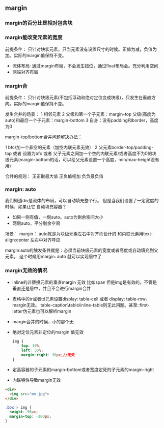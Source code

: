 ## margin 

### margin的百分比是相对包含块

### margin能改变元素的宽度

前提条件：
只针对块状元素，只当元素没有设置尺寸的时候。正值为减，负值为加。实际的margin值保持不变。

* 流体布局: 通过margin布局，不会发生错位，通过float布局会。充分利用空间
* 两端对齐布局

### margin合

前提条件：
只针对块级元素(不包括浮动和绝对定位变成块级)，只发生在垂直方向。实际的margin值保持不变。

发生合并的场景：
1 相邻元素
2 父级和第一个子元素：margin-top 父级(高度为auto)和最后一个子元素：margin-bottom
3 自身：没有padding和border，高度为0

margin-top/bottom合并问题解决办法：

1 bfc/加一个非空的元素（加空内联元素无效）
2 父元素border-top/padding-top 或者 设置为bfc 或者 父子元素之间加一个空的内联元素/或者高度不为0的块级元素(margin-bottom的话，可以给父元素设置一个高度，min/max-height没有用)

合并的规则：
正正取最大值 正负值相加 负负最负值

### margin: auto

我们知道div是流体的布局，可以自动填充整个行。
但是当我们设置了一定宽度的时候，如果让它
自动填充容器？

* 如果一侧有值，一侧auto。auto为剩余空间大小
* 两侧auto，平分剩余空间

场景：
margin： auto就是为块级元素左右中对齐而设计的
和内联元素用text-align:center  左右中对齐呼应

margin:auto的触发条件就是：必须当前块级元素的宽度或者高度或自动填充到父元素。
这个时候用margin: auto 就可以实现居中了

### margin无效的情况

* inline的非替换元素的垂直margin 无效 比如span 但是img是有效的，不管是垂直还是居中，并且不会进行margin合并
* 表格中的tr或者td元素设置display: table-cell 或者 display: table-row。 margin无效。 table-caption\table\inline-table则无此问题。甚至::first-letter伪元素也可以解析margin
* margin合并的时候，小的那个无
* 绝对定位元素非定位的margin 值无效

  ``` css
  img {
      top: 10%;
      left: 30%;
      margin-right: 30px;//无效
  }
  ```

* 定高容器的子元素的margin-bottom或者宽度定死的子元素的margin-right
* 内联特性导致margin无效

``` html
<div>
  <img src="mm.jpg">
</div>
```

``` css
.box > img {
  height: 96px;
  margin-top: -200px;
}
```